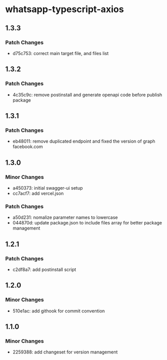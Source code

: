 # whatsapp-typescript-axios

## 1.3.3

### Patch Changes

- d75c753: correct main target file, and files list

## 1.3.2

### Patch Changes

- 4c35c9c: remove postinstall and generate openapi code before publish package

## 1.3.1

### Patch Changes

- eb48011: remove duplicated endpoint and fixed the version of graph facebook.com

## 1.3.0

### Minor Changes

- a450373: initial swagger-ui setup
- cc7acf7: add vercel.json

### Patch Changes

- a50d231: nomalize parameter names to lowercase
- 044870d: update package.json to include files array for better package management

## 1.2.1

### Patch Changes

- c2df8a7: add postinstall script

## 1.2.0

### Minor Changes

- 510e1ac: add githook for commit convention

## 1.1.0

### Minor Changes

- 2259388: add changeset for version management
